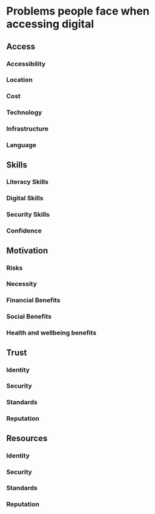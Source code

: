# Problems people face when accessing digital

## Access
### Accessibility

### Location

### Cost

### Technology

### Infrastructure

### Language

## Skills
### Literacy Skills

### Digital Skills

### Security Skills

### Confidence

## Motivation
### Risks

### Necessity

### Financial Benefits

### Social Benefits

### Health and wellbeing benefits

## Trust
### Identity

### Security

### Standards

### Reputation


## Resources
### Identity

### Security

### Standards

### Reputation
